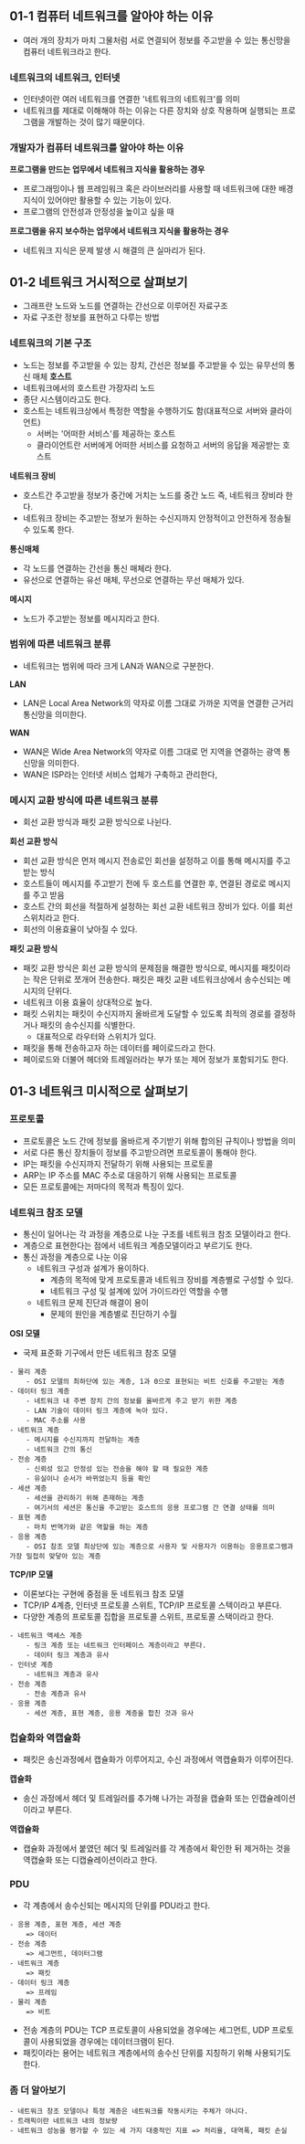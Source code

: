 ## 01-1 컴퓨터 네트워크를 알아야 하는 이유
- 여러 개의 장치가 마치 그물처럼 서로 연결되어 정보를 주고받을 수 있는 통신망을 컴퓨터 네트워크라고 한다.
### 네트워크의 네트워크, 인터넷
- 인터넷이란 여러 네트워크를 연결한 '네트워크의 네트워크'를 의미
- 네트워크를 제대로 이해해야 하는 이유는 다른 장치와 상호 작용하며 실행되는 프로그램을 개발하는 것이 많기 때문이다.
### 개발자가 컴퓨터 네트워크를 알아야 하는 이유
**프로그램을 만드는 업무에서 네트워크 지식을 활용하는 경우**
- 프로그래밍이나 웹 프레임워크 혹은 라이브러리를 사용할 때 네트워크에 대한 배경지식이 있어야만 활용할 수 있는 기능이 있다.
- 프로그램의 안전성과 안정성을 높이고 싶을 때

**프로그램을 유지 보수하는 업무에서 네트워크 지식을 활용하는 경우**
- 네트워크 지식은 문제 발생 시 해결의 큰 실마리가 된다.
## 01-2 네트워크 거시적으로 살펴보기
- 그래프란 노드와 노드를 연결하는 간선으로 이루어진 자료구조
- 자료 구조란 정보를 표현하고 다루는 방법
### 네트워크의 기본 구조
- 노드는 정보를 주고받을 수 있는 장치, 간선은 정보를 주고받을 수 있는 유무선의 통신 매체
**호스트**
- 네트워크에서의 호스트란 가장자리 노드
- 종단 시스템이라고도 한다.
- 호스트는 네트워크상에서 특정한 역할을 수행하기도 함(대표적으로 서버와 클라이언트)
	- 서버는 '어떠한 서비스'를 제공하는 호스트
	- 클라이언트란 서버에게 어떠한 서비스를 요청하고 서버의 응답을 제공받는 호스트

**네트워크 장비**
- 호스트간 주고받을 정보가 중간에 거치는 노드를 중간 노드 즉, 네트워크 장비라 한다.
- 네트워크 장비는 주고받는 정보가 원하는 수신지까지 안정적이고 안전하게 정송될 수 있도록 한다.

**통신매체**
- 각 노드를 연결하는 간선을 통신 매체라 한다.
- 유선으로 연결하는 유선 매체, 무선으로 연결하는 무선 매체가 있다.

**메시지**
- 노드가 주고받는 정보를 메시지라고 한다.

### 범위에 따른 네트워크 분류
- 네트워크는 범위에 따라 크게 LAN과 WAN으로 구분한다.

**LAN**
- LAN은 Local Area Network의 약자로 이름 그대로 가까운 지역을 연결한 근거리 통신망을 의미한다.

**WAN**
- WAN은 Wide Area Network의 약자로 이름 그대로 먼 지역을 연결하는 광역 통신망을 의미한다.
- WAN은 ISP라는 인터넷 서비스 업체가 구축하고 관리한다,

### 메시지 교환 방식에 따른 네트워크 분류
- 회선 교환 방식과 패킷 교환 방식으로 나뉜다.

**회선 교환 방식**
- 회선 교환 방식은 먼저 메시지 전송로인 회선을 설정하고 이를 통해 메시지를 주고받는 방식
- 호스트들이 메시지를 주고받기 전에 두 호스트를 연결한 후, 연결된 경로로 메시지를 주고 받음
- 호스트 간의 회선을 적절하게 설정하는 회선 교환 네트워크 장비가 있다. 이를 회선 스위치라고 한다.
- 회선의 이용효율이 낮아질 수 있다.

**패킷 교환 방식**
- 패킷 교환 방식은 회선 교환 방식의 문제점을 해결한 방식으로, 메시지를 패킷이라는 작은 단위로 쪼개어 전송한다. 패킷은 패킷 교환 네트워크상에서 송수신되는 메시지의 단위다.
- 네트워크 이용 효율이 상대적으로 높다.
- 패킷 스위치는 패킷이 수신지까지 올바르게 도달할 수 있도록 최적의 경로를 결정하거나 패킷의 송수신지를 식별한다.
	- 대표적으로 라우터와 스위치가 있다.
- 패킷을 통해 전송하고자 하는 데이터를 페이로드라고 한다.
- 페이로드와 더불어 헤더와 트레일러라는 부가 또는 제어 정보가 포함되기도 한다.

## 01-3 네트워크 미시적으로 살펴보기
### 프로토콜
- 프로토콜은 노드 간에 정보를 올바르게 주기받기 위해 합의된 규칙이나 방법을 의미
- 서로 다른 통신 장치들이 정보를 주고받으려면 프로토콜이 통해야 한다.
- IP는 패킷을 수신지까지 전달하기 위해 사용되는 프로토콜
- ARP는 IP 주소를 MAC 주소로 대응하기 위해 사용되는 프로토콜
- 모든 프로토콜에는 저마다의 목적과 특징이 있다.

### 네트워크 참조 모델
- 통신이 일어나는 각 과정을 계층으로 나눈 구조를 네트워크 참조 모델이라고 한다.
- 계층으로 표현한다는 점에서 네트워크 계층모델이라고 부르기도 한다.
- 통신 과정을 계층으로 나눈 이유
	- 네트워크 구성과 설계가 용이하다.
		- 계층의 목적에 맞게 프로토콜과 네트워크 장비를 계층별로 구성할 수 있다.
		- 네트워크 구성 및 설계에 있어 가이드라인 역할을 수행
	- 네트워크 문제 진단과 해결이 용이
		- 문제의 원인을 계층별로 진단하기 수월

**OSI 모델**
- 국제 표준화 기구에서 만든 네트워크 참조 모델
```
- 물리 계층
	- OSI 모델의 최하단에 있는 계층, 1과 0으로 표현되는 비트 신호를 주고받는 계층
- 데이터 링크 계층
	- 네트워크 내 주변 장치 간의 정보를 올바르게 주고 받기 위한 계층
	- LAN 기술이 데이터 링크 계층에 녹아 있다.
	- MAC 주소를 사용
- 네트워크 계층
	- 메시지를 수신지까지 전달하는 계층
	- 네트워크 간의 통신
- 전송 계층
	- 신뢰성 있고 안정성 있는 전송을 해야 할 때 필요한 계층
	- 유실이나 순서가 바뀌었는지 등을 확인
- 세션 계층
	- 세션을 관리하기 위해 존재하는 계층
	- 여기서의 세션은 통신을 주고받는 호스트의 응용 프로그램 간 연결 상태를 의미
- 표현 계층
	- 마치 번역가와 같은 역할을 하는 계층
- 응용 계층
	- OSI 참조 모델 최상단에 있는 계층으로 사용자 및 사용자가 이용하는 응용프로그램과 가장 밀접히 맞닿아 있는 계층
```

**TCP/IP 모델**
- 이론보다는 구현에 중점을 둔 네트워크 참조 모델
- TCP/IP 4계층, 인터넷 프로토콜 스위트, TCP/IP 프로토콜 스텍이라고 부른다.
- 다양한 계층의 프로토콜 집합을 프로토콜 스위트, 프로토콜 스택이라고 한다.
```
- 네트워크 액세스 계층
	- 링크 계층 또는 네트워크 인터페이스 계층이라고 부른다.
	- 데이터 링크 계층과 유사
- 인터넷 계층
	- 네트워크 계층과 유사
- 전송 계층
	- 전송 계층과 유사
- 응용 계층
	- 세션 계층, 표현 계층, 응용 계층을 합친 것과 유사
```

### 컵슐화와 역캡슐화
- 패킷은 송신과정에서 캡슐화가 이루어지고, 수신 과정에서 역캡슐화가 이루어진다.

**캡슐화**
- 송신 과정에서 헤더 및 트레일러를 추가해 나가는 과정을 캡슐화 또는 인캡슐레이션이라고 부른다.

**역캡슐화**
- 캡슐화 과정에서 붙였던 헤더 및 트레일러를 각 계층에서 확인한 뒤 제거하는 것을 역캡슐화 또는 디캡슐레이션이라고 한다.
### PDU
- 각 계층에서 송수신되는 메시지의 단위를 PDU라고 한다.
```
- 응용 계층, 표현 계층, 세션 계층
	=> 데이터
- 전송 계층
	=> 세그먼트, 데이터그램
- 네트워크 계층
	=> 패킷
- 데이터 링크 계층
	=> 프레임
- 물리 계층
	=> 비트
```
- 전송 계층의 PDU는 TCP 프로토콜이 사용되었을 경우에는 세그먼트, UDP 프로토콜이 사용되었을 경우에는 데이터크램이 된다.
- 패킷이라는 용어는 네트워크 계층에서의 송수신 단위를 지칭하기 위해 사용되기도 한다.

### 좀 더 알아보기
```
- 네트워크 창조 모델이나 특정 계층은 네트워크를 작동시키는 주체가 아니다.
- 트래픽이란 네트워크 내의 정보량
- 네트워크 성능을 평가할 수 있는 세 가지 대중적인 지표 => 처리율, 대역폭, 패킷 손실
```
